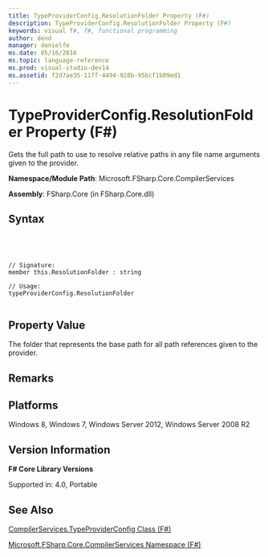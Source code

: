```yaml
---
title: TypeProviderConfig.ResolutionFolder Property (F#)
description: TypeProviderConfig.ResolutionFolder Property (F#)
keywords: visual f#, f#, functional programming
author: dend
manager: danielfe
ms.date: 05/16/2016
ms.topic: language-reference
ms.prod: visual-studio-dev14
ms.assetid: f2d7ae35-11ff-4494-928b-95bcf1b09ed1 
---
```


# TypeProviderConfig.ResolutionFolder Property (F#)

Gets the full path to use to resolve relative paths in any file name arguments given to the provider.

**Namespace/Module Path**: Microsoft.FSharp.Core.CompilerServices

**Assembly**: FSharp.Core (in FSharp.Core.dll)


## Syntax



```




// Signature:
member this.ResolutionFolder : string

// Usage:
typeProviderConfig.ResolutionFolder


```





## Property Value
The folder that represents the base path for all path references given to the provider.


## Remarks

## Platforms
Windows 8, Windows 7, Windows Server 2012, Windows Server 2008 R2


## Version Information
**F# Core Library Versions**

Supported in: 4.0, Portable




## See Also
[CompilerServices.TypeProviderConfig Class &#40;F&#35;&#41;](CompilerServices.TypeProviderConfig-Class-%5BFSharp%5D.md)

[Microsoft.FSharp.Core.CompilerServices Namespace &#40;F&#35;&#41;](Microsoft.FSharp.Core.CompilerServices-Namespace-%5BFSharp%5D.md)


